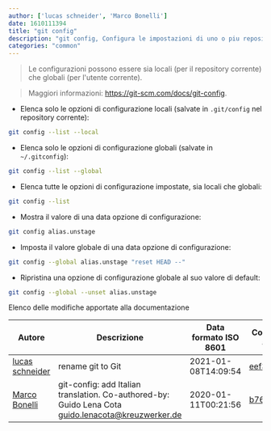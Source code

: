 ```yaml
---
author: ['lucas schneider', 'Marco Bonelli']
date: 1610111394
title: "git config"
description: "git config, Configura le impostazioni di uno o piu repository Git."
categories: "common"
---
```

> Le configurazioni possono essere sia locali (per il repository corrente) che globali (per l'utente corrente).

> Maggiori informazioni: <https://git-scm.com/docs/git-config>.

- Elenca solo le opzioni di configurazione locali (salvate in `.git/config` nel repository corrente):

```bash
git config --list --local
```

- Elenca solo le opzioni di configurazione globali (salvate in `~/.gitconfig`):

```bash
git config --list --global
```

- Elenca tutte le opzioni di configurazione impostate, sia locali che globali:

```bash
git config --list
```

- Mostra il valore di una data opzione di configurazione:

```bash
git config alias.unstage
```

- Imposta il valore globale di una data opzione di configurazione:

```bash
git config --global alias.unstage "reset HEAD --"
```

- Ripristina una opzione di configurazione globale al suo valore di default:

```bash
git config --global --unset alias.unstage
```
Elenco delle modifiche apportate alla documentazione


Autore | Descrizione | Data formato ISO 8601 | Collegamento a GitHub
------|-----|-----|-----
[lucas schneider](mailto:casdpa@gmail.com) | rename git to Git | 2021-01-08T14:09:54 | [eef3712fc3a6](https://github.com/tldr-pages/tldr/commit/eef3712fc3a6a3774384b2e4ed934583c8349d75)
[Marco Bonelli](mailto:marco@mebeim.net) | git-config: add Italian translation. Co-authored-by: Guido Lena Cota <guido.lenacota@kreuzwerker.de> | 2020-01-11T00:21:56 | [b767da10ada2](https://github.com/tldr-pages/tldr/commit/b767da10ada2fe23de78bdcd3860a8682d94d602)

